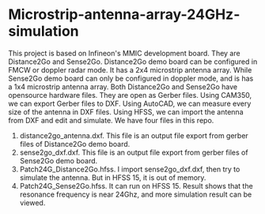 # Microstrip-antenna-array-24GHz-simulation

This project is based on Infineon's MMIC development board. They are Distance2Go and Sense2Go. Distance2Go demo board can be configured in FMCW or doppler radar mode. It has a 2x4 microstrip antenna array. While Sense2Go demo board can only be configured in doppler mode, and is has a 1x4 microstrip antenna array.
Both Distance2Go and Sense2Go have opensource hardware files. They are open as Gerber files.
Using CAM350, we can export Gerber files to DXF.
Using AutoCAD, we can measure every size of the antenna in DXF files.
Using HFSS, we can import the antenna from DXF and edit and simulate.
We have four files in this repo.
1. distance2go_antenna.dxf. This file is an output file export from gerber files of Distance2Go demo board.
2. sense2go_dxf.dxf. This file is an output file export from gerber files of Sense2Go demo board.
3. Patch24G_Distance2Go.hfss. I import sense2go_dxf.dxf, then try to simulate the antenna. But in HFSS 15, it is out of memory.
4. Patch24G_Sense2Go.hfss. It can run on HFSS 15. Result shows that the resonance frequency is near 24Ghz, and more simulation result can be viewed.
